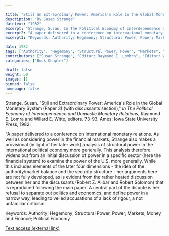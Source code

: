 ```yaml
---

title: "Still an Extraordinary Power: America's Role in the Global Monetary System (Paper 3) (with discussants section)"
description: "By Susan Strange"
datetext: "1982"
excerpt: "Strange, Susan. In The Political Economy of Interdependence and Domestic Monetary Relations, Raymond E. Lomra and Willard E. Witte, editors. 73-93. Ames: Iowa State University Press, 1982."
excerpt2: "A paper delivered to a conference on international monetary relations. As well as considering power in the financial markets, Strange also makes a provisional (in light of her later work) analysis of structural power in the international political economy more generally. This analysis therefore widens out from an initial discussion of power in a specific sector (here the financial system) to examine the power of the U.S. more generally. While this includes elements of the later four dimensions - the idea of the authority/market balance and the security structure - her arguments here are not fully developed, as is evident from the rather heated discussion between her and the discussants (Robert Z. Alibar and Robert Solomon) that is reproduced following the main paper. A central part of the dispute is her refusal to separate out politics and economics, and define power in a narrow way, leading to veiled accusations of a lack of rigour, a not unfamiliar criticism."
excerpt3: "Keywords: Authority; Hegemony; Structural Power, Power; Markets; Money and Finance; Political Economy"

date: 1982
tags: ["Authority", "Hegemony", "Structural Power, Power", "Markets", "Money and Finance", "1980's"]
contributors: ["Susan Strange", "Editor: Raymond E. Lombra", "Editor: Willard E. Witte"]
categories: ["Book Chapter"]

draft: false
weight: 50
images: []
pinned: false
homepage: false
---
```


Strange, Susan. "Still and Extraordinary Power: America's Role in the Global Monetary System (Paper 3) (with discussants section)," *In The Political Economy of Interdependence and Domestic Monetary Relations*, Raymond E. Lomra and Willard E. Witte, editors. 73-93. Ames: Iowa State University Press, 1982.

"A paper delivered to a conference on international monetary relations. As well as considering power in the financial markets, Strange also makes a provisional (in light of her later work) analysis of structural power in the international political economy more generally. This analysis therefore widens out from an initial discussion of power in a specific sector (here the financial system) to examine the power of the U.S. more generally. While this includes elements of the later four dimensions - the idea of the authority/market balance and the security structure - her arguments here are not fully developed, as is evident from the rather heated discussion between her and the discussants (Robert Z. Alibar and Robert Solomon) that is reproduced following the main paper. A central part of the dispute is her refusal to separate out politics and economics, and define power in a narrow way, leading to veiled accusations of a lack of rigour, a not unfamiliar criticism.

Keywords: Authority; Hegemony; Structural Power, Power; Markets; Money and Finance; Political Economy

[Text access (external link)](https://www.worldcat.org/title/8284075)

